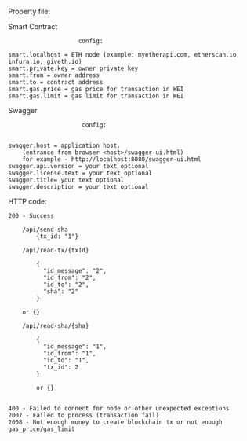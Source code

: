 Property file:

Smart Contract 
                    
                        config:
                    
    smart.localhost = ETH node (example: myetherapi.com, etherscan.io, infura.io, giveth.io)
    smart.private.key = owner private key
    smart.from = owner address
    smart.to = contract address
    smart.gas.price = gas price for transaction in WEI
    smart.gas.limit = gas limit for transaction in WEI
    
Swagger 

                         config:
                         
    
    swagger.host = application host. 
        (entrance from browser <host>/swagger-ui.html)
        for example - http://localhost:8080/swagger-ui.html
    swagger.api.version = your text optional
    swagger.license.text = your text optional
    swagger.title= your text optional
    swagger.description = your text optional
    
    
HTTP code:

    200 - Success
    
        /api/send-sha
            {tx_id: "1"}
        
        /api/read-tx/{txId}
        
            {
              "id_message": "2",
              "id_from": "2",
              "id_to": "2",
              "sha": "2"
            }
        
        or {}
        
        /api/read-sha/{sha}
        
            {
              "id_message": "1",
              "id_from": "1",
              "id_to": "1",
              "tx_id": 2
            }
        
            or {}
           
    
    400 - Failed to connect for node or other unexpected exceptions
    2007 - Failed to process (transaction fail)
    2008 - Not enough money to create blockchain tx or not enough gas_price/gas_limit